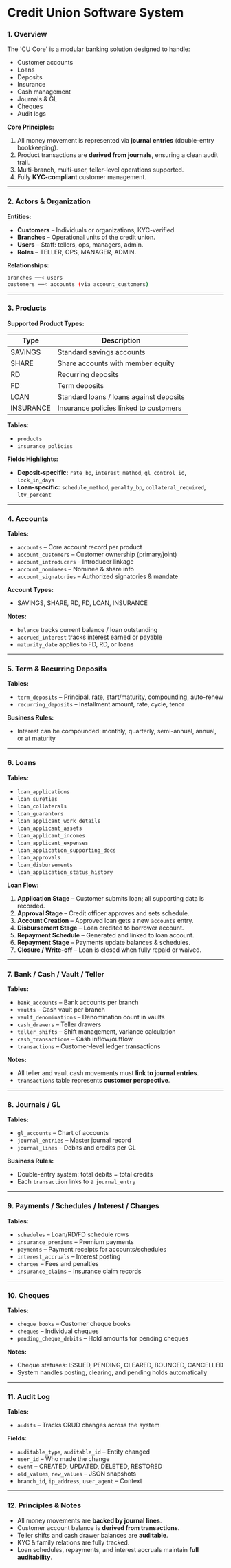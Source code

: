 # Credit Union Software System

### 1. Overview

The 'CU Core' is a modular banking solution designed to handle:

- Customer accounts
- Loans
- Deposits
- Insurance
- Cash management
- Journals & GL
- Cheques
- Audit logs

**Core Principles:**

1. All money movement is represented via **journal entries** (double-entry bookkeeping).
2. Product transactions are **derived from journals**, ensuring a clean audit trail.
3. Multi-branch, multi-user, teller-level operations supported.
4. Fully **KYC-compliant** customer management.

---

### 2. Actors & Organization

**Entities:**

- **Customers** – Individuals or organizations, KYC-verified.
- **Branches** – Operational units of the credit union.
- **Users** – Staff: tellers, ops, managers, admin.
- **Roles** – TELLER, OPS, MANAGER, ADMIN.

**Relationships:**

```bash
branches ──< users
customers ──< accounts (via account_customers)
```

---

### 3. Products

**Supported Product Types:**

| Type      | Description                             |
| --------- | --------------------------------------- |
| SAVINGS   | Standard savings accounts               |
| SHARE     | Share accounts with member equity       |
| RD        | Recurring deposits                      |
| FD        | Term deposits                           |
| LOAN      | Standard loans / loans against deposits |
| INSURANCE | Insurance policies linked to customers  |

**Tables:**

- `products`
- `insurance_policies`

**Fields Highlights:**

- **Deposit-specific:** `rate_bp`, `interest_method`, `gl_control_id`, `lock_in_days`
- **Loan-specific:** `schedule_method`, `penalty_bp`, `collateral_required`, `ltv_percent`

---

### 4. Accounts

**Tables:**

- `accounts` – Core account record per product
- `account_customers` – Customer ownership (primary/joint)
- `account_introducers` – Introducer linkage
- `account_nominees` – Nominee & share info
- `account_signatories` – Authorized signatories & mandate

**Account Types:**

- SAVINGS, SHARE, RD, FD, LOAN, INSURANCE

**Notes:**

- `balance` tracks current balance / loan outstanding
- `accrued_interest` tracks interest earned or payable
- `maturity_date` applies to FD, RD, or loans

---

### 5. Term & Recurring Deposits

**Tables:**

- `term_deposits` – Principal, rate, start/maturity, compounding, auto-renew
- `recurring_deposits` – Installment amount, rate, cycle, tenor

**Business Rules:**

- Interest can be compounded: monthly, quarterly, semi-annual, annual, or at maturity

---

### 6. Loans

**Tables:**

- `loan_applications`
- `loan_sureties`
- `loan_collaterals`
- `loan_guarantors`
- `loan_applicant_work_details`
- `loan_applicant_assets`
- `loan_applicant_incomes`
- `loan_applicant_expenses`
- `loan_application_supporting_docs`
- `loan_approvals`
- `loan_disbursements`
- `loan_application_status_history`

**Loan Flow:**

1. **Application Stage** – Customer submits loan; all supporting data is recorded.
2. **Approval Stage** – Credit officer approves and sets schedule.
3. **Account Creation** – Approved loan gets a new `accounts` entry.
4. **Disbursement Stage** – Loan credited to borrower account.
5. **Repayment Schedule** – Generated and linked to loan account.
6. **Repayment Stage** – Payments update balances & schedules.
7. **Closure / Write-off** – Loan is closed when fully repaid or waived.

---

### 7. Bank / Cash / Vault / Teller

**Tables:**

- `bank_accounts` – Bank accounts per branch
- `vaults` – Cash vault per branch
- `vault_denominations` – Denomination count in vaults
- `cash_drawers` – Teller drawers
- `teller_shifts` – Shift management, variance calculation
- `cash_transactions` – Cash inflow/outflow
- `transactions` – Customer-level ledger transactions

**Notes:**

- All teller and vault cash movements must **link to journal entries**.
- `transactions` table represents **customer perspective**.

---

### 8. Journals / GL

**Tables:**

- `gl_accounts` – Chart of accounts
- `journal_entries` – Master journal record
- `journal_lines` – Debits and credits per GL

**Business Rules:**

- Double-entry system: total debits = total credits
- Each `transaction` links to a `journal_entry`

---

### 9. Payments / Schedules / Interest / Charges

**Tables:**

- `schedules` – Loan/RD/FD schedule rows
- `insurance_premiums` – Premium payments
- `payments` – Payment receipts for accounts/schedules
- `interest_accruals` – Interest posting
- `charges` – Fees and penalties
- `insurance_claims` – Insurance claim records

---

### 10. Cheques

**Tables:**

- `cheque_books` – Customer cheque books
- `cheques` – Individual cheques
- `pending_cheque_debits` – Hold amounts for pending cheques

**Notes:**

- Cheque statuses: ISSUED, PENDING, CLEARED, BOUNCED, CANCELLED
- System handles posting, clearing, and pending holds automatically

---

### 11. Audit Log

**Tables:**

- `audits` – Tracks CRUD changes across the system

**Fields:**

- `auditable_type`, `auditable_id` – Entity changed
- `user_id` – Who made the change
- `event` – CREATED, UPDATED, DELETED, RESTORED
- `old_values`, `new_values` – JSON snapshots
- `branch_id`, `ip_address`, `user_agent` – Context

---

### 12. Principles & Notes

- All money movements are **backed by journal lines**.
- Customer account balance is **derived from transactions**.
- Teller shifts and cash drawer balances are **auditable**.
- KYC & family relations are fully tracked.
- Loan schedules, repayments, and interest accruals maintain **full auditability**.
